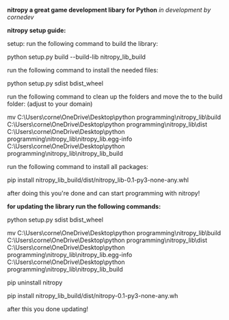 **nitropy a great game development libary for Python**
*in development by cornedev*

**nitropy setup guide:**

setup:
run the following command to build the library:

python setup.py build --build-lib nitropy_lib_build

run the following command to install the needed files:

python setup.py sdist bdist_wheel

run the following command to clean up the folders and move the to the build folder: (adjust to your domain)

mv C:\Users\corne\OneDrive\Desktop\python programming\nitropy_lib\build C:\Users\corne\OneDrive\Desktop\python programming\nitropy_lib\dist C:\Users\corne\OneDrive\Desktop\python programming\nitropy_lib\nitropy_lib.egg-info C:\Users\corne\OneDrive\Desktop\python programming\nitropy_lib\nitropy_lib_build

run the following command to install all packages:

pip install nitropy_lib_build/dist/nitropy_lib-0.1-py3-none-any.whl

after doing this you're done and can start programming with nitropy!

**for updating the library run the following commands:**

python setup.py sdist bdist_wheel

mv C:\Users\corne\OneDrive\Desktop\python programming\nitropy_lib\build C:\Users\corne\OneDrive\Desktop\python programming\nitropy_lib\dist C:\Users\corne\OneDrive\Desktop\python programming\nitropy_lib\nitropy_lib.egg-info C:\Users\corne\OneDrive\Desktop\python programming\nitropy_lib\nitropy_lib_build

pip uninstall nitropy

pip install nitropy_lib_build/dist/nitropy-0.1-py3-none-any.wh

after this you done updating!
